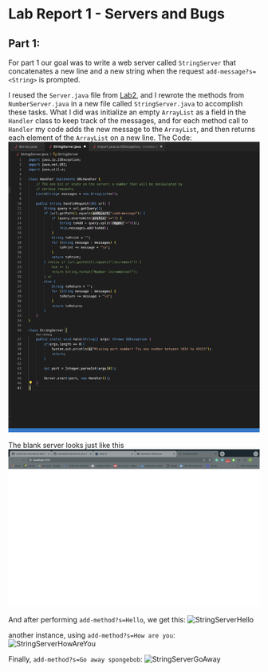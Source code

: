 # Lab Report 1 - Servers and Bugs
## Part 1: 
For part 1 our goal was to write a web server called `StringServer` that concatenates a new line and a new string when the request 
`add-message?s=<String>` is prompted. 

I reused the `Server.java` file from [Lab2](https://github.com/pmckenna2425/wavelet), and I rewrote the methods from `NumberServer.java` in a new file called `StringServer.java` to accomplish these tasks.
What I did was initialize an empty `ArrayList` as a field in the `Handler` class to keep track of the messages, and for each method call to `Handler` my code adds the new message to the `ArrayList`, and then returns each element of the `ArrayList` on a new line. 
The Code: 
![Code](StringServerCode.png)

The blank server looks just like this
![BlankServer](https://github.com/pmckenna2425/cse15l-lab-reports/blob/main/StringServer%20base.png)

And after performing `add-method?s=Hello`, we get this: 
![StringServerHello](https://github.com/pmckenna2425/cse15l-lab-reports/block/main/StringServerHello.png)

another instance, using `add-method?s=How are you`:
![StringServerHowAreYou](https://github.com/pmckenna2425/cse15l-lab-reports/block/main/StringServerHowAreYou.png)

Finally, `add-method?s=Go away spongebob`:
![StringServerGoAway](https://github.com/pmckenna2425/cse15l-lab-reports/block/main/StringServerGoAway.png)

